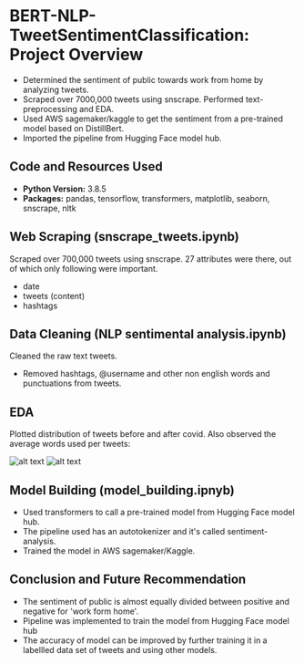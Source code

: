 # BERT-NLP-TweetSentimentClassification: Project Overview
* Determined the sentiment of public towards work from home by analyzing tweets.
* Scraped over 7000,000 tweets using snscrape. Performed text-preprocessing and EDA.
* Used AWS sagemaker/kaggle to get the sentiment from a pre-trained model based on DistillBert.
* Imported the pipeline from Hugging Face model hub.

## Code and Resources Used
* **Python Version:** 3.8.5
* **Packages:** pandas, tensorflow, transformers, matplotlib, seaborn, snscrape, nltk

## Web Scraping (snscrape_tweets.ipynb)
Scraped over 700,000 tweets using snscrape. 27 attributes were there, out of which only following were important.
* date
* tweets (content)
* hashtags

## Data Cleaning (NLP sentimental analysis.ipynb)
Cleaned the raw text tweets.
* Removed hashtags, @username and other non english words and punctuations from tweets.

## EDA
Plotted distribution of tweets before and after covid. Also observed the average words used per tweets:

![alt text](https://github.com/Ajay-rai/BERT-NLP-TweetSentimentClassification/blob/master/img/price_histogram.PNG)
![alt text](https://github.com/Ajay-rai/BERT-NLP-TweetSentimentClassification/blob/master/img/model_dist.PNG)

## Model Building (model_building.ipnyb)
* Used transformers to call a pre-trained model from Hugging Face model hub.
* The pipeline used has an autotokenizer and it's called sentiment-analysis.
* Trained the model in AWS sagemaker/Kaggle.

## Conclusion and Future Recommendation
* The sentiment of public is almost equally divided between positive and negative for 'work form home'.
* Pipeline was implemented to train the model from Hugging Face model hub
* The accuracy of model can be improved by further training it in a labellled data set of tweets and using other models.
